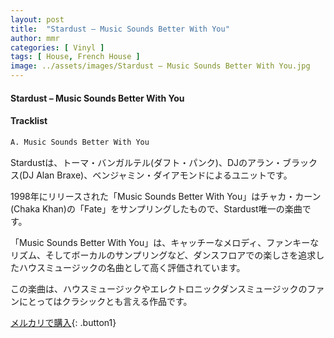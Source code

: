 ```yaml
---
layout: post
title:  "Stardust – Music Sounds Better With You"
author: mmr
categories: [ Vinyl ]
tags: [ House, French House ]
image: ../assets/images/Stardust – Music Sounds Better With You.jpg
---
```


#### Stardust – Music Sounds Better With You

#### Tracklist
```md
A. Music Sounds Better With You
```

Stardustは、トーマ・バンガルテル(ダフト・パンク)、DJのアラン・ブラックス(DJ Alan Braxe)、ベンジャミン・ダイアモンドによるユニットです。

1998年にリリースされた「Music Sounds Better With You」はチャカ・カーン(Chaka Khan)の「Fate」をサンプリングしたもので、Stardust唯一の楽曲です。

「Music Sounds Better With You」は、キャッチーなメロディ、ファンキーなリズム、そしてボーカルのサンプリングなど、ダンスフロアでの楽しさを追求したハウスミュージックの名曲として高く評価されています。

この楽曲は、ハウスミュージックやエレクトロニックダンスミュージックのファンにとってはクラシックとも言える作品です。

[メルカリで購入](https://jp.mercari.com/item/m55707483061){: .button1}

